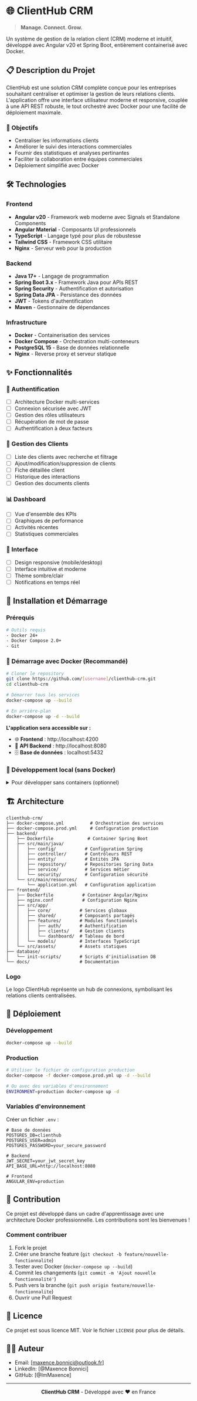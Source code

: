 # 🌐 ClientHub CRM

> **Manage. Connect. Grow.**

Un système de gestion de la relation client (CRM) moderne et intuitif, développé avec Angular v20 et Spring Boot, entièrement containerisé avec Docker.

## 📋 Description du Projet

ClientHub est une solution CRM complète conçue pour les entreprises souhaitant centraliser et optimiser la gestion de leurs relations clients. L'application offre une interface utilisateur moderne et responsive, couplée à une API REST robuste, le tout orchestré avec Docker pour une facilité de déploiement maximale.

### 🎯 Objectifs
- Centraliser les informations clients
- Améliorer le suivi des interactions commerciales
- Fournir des statistiques et analyses pertinantes
- Faciliter la collaboration entre équipes commerciales
- Déploiement simplifié avec Docker

## 🛠️ Technologies

### Frontend
- **Angular v20** - Framework web moderne avec Signals et Standalone Components
- **Angular Material** - Composants UI professionnels
- **TypeScript** - Langage typé pour plus de robustesse
- **Tailwind CSS** - Framework CSS utilitaire
- **Nginx** - Serveur web pour la production

### Backend
- **Java 17+** - Langage de programmation
- **Spring Boot 3.x** - Framework Java pour APIs REST
- **Spring Security** - Authentification et autorisation
- **Spring Data JPA** - Persistance des données
- **JWT** - Tokens d'authentification
- **Maven** - Gestionnaire de dépendances

### Infrastructure
- **Docker** - Containerisation des services
- **Docker Compose** - Orchestration multi-conteneurs
- **PostgreSQL 15** - Base de données relationnelle
- **Nginx** - Reverse proxy et serveur statique

## ✨ Fonctionnalités

### 🔐 Authentification
- [ ] Architecture Docker multi-services
- [ ] Connexion sécurisée avec JWT
- [ ] Gestion des rôles utilisateurs
- [ ] Récupération de mot de passe
- [ ] Authentification à deux facteurs

### 👥 Gestion des Clients
- [ ] Liste des clients avec recherche et filtrage
- [ ] Ajout/modification/suppression de clients
- [ ] Fiche détaillée client
- [ ] Historique des interactions
- [ ] Gestion des documents clients

### 📊 Dashboard
- [ ] Vue d'ensemble des KPIs
- [ ] Graphiques de performance
- [ ] Activités récentes
- [ ] Statistiques commerciales

### 📱 Interface
- [ ] Design responsive (mobile/desktop)
- [ ] Interface intuitive et moderne
- [ ] Thème sombre/clair
- [ ] Notifications en temps réel

## 🚀 Installation et Démarrage

### Prérequis
```bash
# Outils requis
- Docker 24+
- Docker Compose 2.0+
- Git
```

### 🐳 Démarrage avec Docker (Recommandé)

```bash
# Cloner le repository
git clone https://github.com/[username]/clienthub-crm.git
cd clienthub-crm

# Démarrer tous les services
docker-compose up --build

# En arrière-plan
docker-compose up -d --build
```

**L'application sera accessible sur :**
- 🌐 **Frontend** : http://localhost:4200
- 🔌 **API Backend** : http://localhost:8080
- 🗄️ **Base de données** : localhost:5432

### 🔧 Développement local (sans Docker)

<details>
<summary>Pour développer sans containers (optionnel)</summary>

```bash
# Backend (Spring Boot)
cd backend
./mvnw spring-boot:run

# Frontend (Angular) - nouveau terminal
cd frontend
npm install
ng serve
```

**Configuration requise :**
- PostgreSQL installé localement
- Node.js 18+
- Java 17+

</details>

## 🏗️ Architecture

```
clienthub-crm/
├── docker-compose.yml          # Orchestration des services
├── docker-compose.prod.yml     # Configuration production
├── backend/
│   ├── Dockerfile             # Container Spring Boot
│   ├── src/main/java/
│   │   ├── config/           # Configuration Spring
│   │   ├── controller/       # Contrôleurs REST
│   │   ├── entity/           # Entités JPA
│   │   ├── repository/       # Repositories Spring Data
│   │   ├── service/          # Services métier
│   │   └── security/         # Configuration sécurité
│   └── src/main/resources/
│       └── application.yml   # Configuration application
├── frontend/
│   ├── Dockerfile           # Container Angular/Nginx
│   ├── nginx.conf           # Configuration Nginx
│   ├── src/app/
│   │   ├── core/           # Services globaux
│   │   ├── shared/         # Composants partagés
│   │   ├── features/       # Modules fonctionnels
│   │   │   ├── auth/       # Authentification
│   │   │   ├── clients/    # Gestion clients
│   │   │   └── dashboard/  # Tableau de bord
│   │   └── models/         # Interfaces TypeScript
│   └── src/assets/         # Assets statiques
├── database/
│   └── init-scripts/       # Scripts d'initialisation DB
└── docs/                   # Documentation
```

### Logo
Le logo ClientHub représente un hub de connexions, symbolisant les relations clients centralisées.

## 🚀 Déploiement

### Développement
```bash
docker-compose up --build
```

### Production
```bash
# Utiliser le fichier de configuration production
docker-compose -f docker-compose.prod.yml up -d --build

# Ou avec des variables d'environnement
ENVIRONMENT=production docker-compose up -d
```

### Variables d'environnement

Créer un fichier `.env` :
```env
# Base de données
POSTGRES_DB=clienthub
POSTGRES_USER=admin
POSTGRES_PASSWORD=your_secure_password

# Backend
JWT_SECRET=your_jwt_secret_key
API_BASE_URL=http://localhost:8080

# Frontend
ANGULAR_ENV=production
```

## 🤝 Contribution

Ce projet est développé dans un cadre d'apprentissage avec une architecture Docker professionnelle. Les contributions sont les bienvenues !

### Comment contribuer
1. Fork le projet
2. Créer une branche feature (`git checkout -b feature/nouvelle-fonctionnalite`)
3. Tester avec Docker (`docker-compose up --build`)
4. Commit les changements (`git commit -m 'Ajout nouvelle fonctionnalité'`)
5. Push vers la branche (`git push origin feature/nouvelle-fonctionnalite`)
6. Ouvrir une Pull Request

## 📄 Licence

Ce projet est sous licence MIT. Voir le fichier `LICENSE` pour plus de détails.

## 👨‍💻 Auteur

- Email: [maxence.bonnici@outlook.fr]
- LinkedIn: [@Maxence Bonnici]
- GitHub: [@ImMaxence]

---

<div align="center">
  <strong>ClientHub CRM</strong> - Développé avec ❤️ en France
</div>
